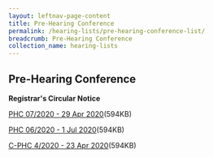 ```yaml
---
layout: leftnav-page-content
title: Pre-Hearing Conference
permalink: /hearing-lists/pre-hearing-conference-list/
breadcrumb: Pre-Hearing Conference
collection_name: hearing-lists
---
```


Pre-Hearing Conference
---

**Registrar's Circular Notice**

[PHC 07/2020 - 29 Apr 2020](/files/Phc072020-29Apr2020.pdf)(594KB)

[PHC 06/2020 - 1 Jul 2020](/files/Phc062020-1Jul2020.pdf)(594KB)

[C-PHC 4/2020 - 23 Apr 2020](/files/C-Phc042020-23Apr2020.pdf)(594KB)


